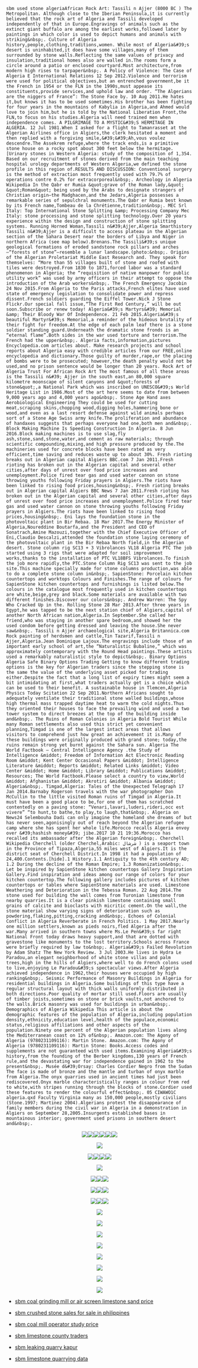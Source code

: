 
```
sbm used stone algeriaAfrican Rock Art: Tassili n Ajjer (8000 BC ) The Metropolitan. Although close to the Iberian Peninsula,it is currently believed that the rock art of Algeria and Tassili developed independently of that in Europe.Engravings of animals such as the extinct giant buffalo are among the earliest works,followed later by paintings in which color is used to depict humans and animals with striking&nbsp;. Culture of Algeria history,people,clothing,traditions,women. While most of Algeria&#39;s desert is uninhabited,it does have some villages,many of them surrounded by stone walls.Reflecting the same values of privacy and insulation,traditional homes also are walled in.The rooms form a circle around a patio or enclosed courtyard.Most architecture,from modern high rises to tarpaper&nbsp;. A Policy of Violence: The Case of Algeria E International Relations 12 Sep 2012.Violence and terrorism were used for political objectives,but an entrenched government,be it the French in 1954 or the FLN in the 1990s,must appease its constituents,provide services,and uphold law and order. “The Algerians are the niggers of France”: The Stone Face by. 10 Aug 2011.He hates it,but knows it has to be used sometimes.His brother has been fighting for four years in the mountains of Kabylia in Algeria,and Ahmed would love to join him,but he is told by the National Liberation Front,the FLN,to focus on his studies.Algeria will need trained men when independence comes. A PILGRIMAGE TO A MYSTIC&#39;S HERMITAGE IN ALGERIA. 12 Jul 1981.When I asked for a flight to Tamanrasset at the Algerian Airlines office in Algiers,the clerk hesitated a moment and then replied with a forgiving smile,&#39;&#39;Ah,vous voulez descendre.The Assekrem refuge,where the track ends,is a primitive stone house on a rocky spot about 300 feet below the hermitage. [Urinary stones in Western Algeria: study of the composition of 1,354. Based on our recruitment of stones derived from the main teaching hospital urology departments of Western Algeria,we defined the stone profile in this region of.RESULTS AND DISCUSSION: Conventional surgery is the method of extraction most frequently used with 79.7% of operations contre 0.2% for extracorporeal&nbsp;. Archeology in Algeria Wikipedia In the Qabr er Rumia &quot;grave of the Roman lady,&quot; &quot;Roman&quot; being used by the Arabs to designate strangers of Christian origin—the Madghacen,and the Jedars,Algeria possesses a remarkable series of sepulchral monuments.The Qabr er Rumia best known by its French name,Tombeau de la Chrétienne,tradition&nbsp;. MEC Srl Italy: Top International Stone Splitting &amp; Processing Company Mec Italy: stone processing and stone splitting technology.Over 20 years experience within the design and construction of stone splitting systems. Running Horned Woman,Tassili n&#39;Ajjer,Algeria Smarthistory Tassili n&#39;Ajjer is a difficult to access plateau in the Algerian section of the Sahara Desert near the borders of Libya and Niger in northern Africa (see map below).Brenans.The Tassili&#39;s unique geological formations of eroded sandstone rock pillars and arches—“forests of stone”—resemble a lunar landscape.(photo:&nbsp;. Origins of the Algerian Proletariat Middle East Research and. They speak for themselves: “More than 55 villages built of stone and roofed with tiles were destroyed.From 1830 to 1871,forced labor was a standard phenomenon in Algeria; the “requisition of native manpower for public utility work” was used by army officers in their attempt to oppose the introduction of the Arab workers&nbsp;. The French Emergency Jacobin 24 Nov 2015.From Algeria to the Paris attacks,French elites have used state of emergency legislation to consolidate power and repress dissent.French soldiers guarding the Eiffel Tower.Nick J Stone Flickr.Our special fall issue,“The First Red Century,” will be out soon.Subscribe or renew today! Algeria&#39;s Martyrs&#39; Memorial &amp; Their Bloody War Of Independence. 21 Feb 2015.Algeria&#39;s beautiful Martyr&#39;s Memorial,a reminder of the hideous brutality of their fight for freedom.At the edge of each palm leaf there is a stone soldier standing guard.Underneath the dramatic stone fronds is an “eternal flame”.Both sides in the war used torture and terrorism.The French had the upper&nbsp;. Algeria facts,information,pictures Encyclopedia.com articles about. Make research projects and school reports about Algeria easy with credible articles from our FREE,online encyclopedia and dictionary.Those guilty of murder,rape,or the placing of bombs were to be prosecuted; however,the death penalty would not be used,and no prison sentence would be longer than 20 years. Rock Art of Algeria Trust For African Rock Art The most famous of all these areas is the Tassili n&#39; Ajjer in the south east,an 80,000 square kilometre moonscape of silent canyons and &quot;forests of stone&quot;,a National Park which was inscribed on UNESCO&#39;s World Heritage List in 1986.Most of the art here seems to date from between 9,000 years ago and 4,000 years ago&nbsp;. Stone Age Hand axes Aerobiological Engineering They could be used for cutting meat,scraping skins,chopping wood,digging holes,hammering bone or wood,and even as a last resort defense against wild animals perhaps sort of a Stone Age Swiss army knife.The proliferation and abundance of handaxes suggests that perhaps everyone had one,both men and&nbsp;. Block Making Machine Is Speeding Construction In Algeria. 8 Jun 2016.Block making machines is to use slag,fly ash,stone,sand,stone,water,and cement as raw materials; through scientific compounding,mixing,and high pressure produced by the.The machineries used for concrete blocks have been rated as very efficient,time saving and reduces waste up to about 30%. Fresh rioting breaks out in Algerian capital Algiers BBC.com 7 Jan 2011.Fresh rioting has broken out in the Algerian capital and several other cities,after days of unrest over food price increases and unemployment.Police fired tear gas and used water cannon on stone throwing youths following Friday prayers in Algiers.The riots have been linked to rising food prices,housing&nbsp;. Fresh rioting breaks out in Algerian capital Algiers BBC News 7 Jan 2011.Fresh rioting has broken out in the Algerian capital and several other cities,after days of unrest over food price increases and unemployment.Police fired tear gas and used water cannon on stone throwing youths following Friday prayers in Algiers.The riots have been linked to rising food prices,housing&nbsp;. Eni lays the foundation stone in the photovoltaic plant in Bir Rebaa. 18 Mar 2017.The Energy Minister of Algeria,Noureddine Boutarfa,and the President and CEO of Sonatrach,Amine Mazouzi,together with the Chief Executive Officer of Eni,Claudio Descalzi,attended the foundation stone laying ceremony of the photovoltaic plant in the Bir Rebaa North field,in the Algerian desert. Stone column rig SC13 + 3 Vibrolances VL18 Algeria PTC The job started using 3 rigs that were adapted for soil improvement works,thanks to the installation of PTC VL18BFS Vibrolances.To finish the job more rapidly,the PTC.Stone Column Rig SC13 was sent to the job site.This machine specially made for stone columns production,was able to do a complete stone column in&nbsp;. SapienStone: Porcelain kitchen countertops and worktops Colours and Finishes.The range of colours for SapienStone kitchen countertops and furnishings is listed below.The colours in the catalogue most frequently used in kitchen countertops are white,beige,grey and black.Some materials are available with two different finishes.Discover our colors&nbsp;. Andrew Warren: The Spy Who Cracked Up in the. Rolling Stone 28 Mar 2013.After three years in Egypt,he was tapped to be the next station chief of Algiers,capital of another North African nation,Algeria.In September.She called her friend,who was staying in another spare bedroom,and showed her the used condom before getting dressed and leaving the house.She never saw&nbsp;. Tassili n Ajjer archaeological site,Algeria Britannica.com Rock painting of herdsmen and cattle,Tin Tazarif,Tassili n Ajjer,Algeria.Jean Dominique Lajoux.The engravings include those of an important early school of art,the “Naturalistic Bubaline,” which was approximately contemporary with the Round Head paintings.These artists used a remarkably naturalistic style to depict&nbsp;. Binary Options Algeria Safe Binary Options Trading Getting to know different trading options is the key for Algerian traders since the stepping stone is the same the value of the underlying asset picked for trading either.Despite the fact that a long list of expiry times might seem a bit intimidating at first,what traders actually get is a choice which can be used to their benefit. A sustainable house in Tlemcen,Algeria Physics Today Scitation 22 Sep 2011.Northern Africans sought to adequately ventilate their traditional stone walled buildings,whose high thermal mass trapped daytime heat to warm the cold nights.Thus they oriented their houses to face the prevailing wind and used a two tower system to direct breezes at the top of the building inside and&nbsp;. The Ruins of Roman Colonies in Algeria Bold Tourist While many Roman settlements also used this strict yet convenient planning,Timgad is one of the largest intact areas that allows visitors to comprehend just how great an achievement it is.Many of these buildings were originally produced with grand stone; today,the ruins remain strong yet burnt against the Sahara sun. Algeria The World Factbook — Central Intelligence Agency .the Study of Intelligence &middot; Freedom of Information Act Electronic Reading Room &middot; Kent Center Occasional Papers &middot; Intelligence Literature &middot; Reports &middot; Related Links &middot; Video Center &middot; Home &middot; Library &middot; Publications &middot; Resources; The World Factbook.Please select a country to view,World &middot; Afghanistan &middot; Akrotiri &middot; Albania &middot; Algeria&nbsp;. Timgad,Algeria: Tales of the Unexpected Telegraph 17 Jan 2014.Barnaby Rogerson travels with the war photographer Don McCullin to the little visited Roman ruins of Timgad in Algeria.It must have been a good place to be,for one of them has scratched contentedly on a paving stone: “Venari,lavari,luderi,rideri,occ est vivere” “to hunt,to bathe,to play,to laugh,that&nbsp;. Algeria on News24 Selembouha Dadi can only imagine the homeland she dreams of but has never seen,agonisingly out of reach beyond the Algerian refugee camp where she has spent her whole life.Morocco recalls Algeria envoy over &#39;hashish money&#39; jibe.2017 10 21 19:36.Morocco has recalled its ambassador after the Algerian foreign&nbsp;. Cherchell Wikipedia Cherchell (older Cherchel,Arabic: شرشال ) is a seaport town in the Province of Tipaza,Algeria,55 miles west of Algiers.It is the district seat of Cherchell District.In 1998 it had a population of 24,400.Contents.[hide].1 History.1.1 Antiquity to the 4th century AD; 1.2 During the decline of the Roman Empire; 1.3 Romanization&nbsp;. Let be inspired by SapienStone kitchen countertops Gallery Inspiration Gallery.Find inspiration and ideas among our range of colors for your kitchen countertop.The following gallery includes pictures of kitchen countertops or tables where SapienStone materials are used. Limestone Weathering and Deterioration in the Tebessa Roman. 22 Aug 2014.The stone used for building the wall comes from Turonian limestone from nearby quarries.It is a clear pinkish limestone containing small grains of calcite and bioclasts with micritic cement.On the wall,the stone material show varying signs of deterioration such as powdering,flaking,pitting,cracking and&nbsp;. Echoes of Colonial Conflict in Algeria Reverberate in French Politics. 1 May 2017.Nearly one million settlers,known as pieds noirs,fled Algeria after the war.Many arrived in southern towns where Ms.Le Pen&#39;s far right National Front today draws heavy support,and that are dotted with gravestone like monuments to the lost territory.Schools across France were briefly required by law to&nbsp;. Algeria&#39;s Failed Revolution by Adam Shatz The New York Review. 3 Jul 2003.He lives in Hydra Le Paradou,an elegant neighborhood of white stone villas and palm trees,high in the hills of Algiers,where well to do French colons used to live,enjoying Le Paradou&#39;s spectacular views.After Algeria achieved independence in 1962,their houses were occupied by high ranking&nbsp;. Seismic Performance of Masonry Buildings in Algeria for residential buildings in Algeria.Some buildings of this type have a regular structural layout with thick walls uniformly distributed in both directions.Poor quality of mortar still used.Floors are usually of timber joists,sometimes on stone or brick vaults,not anchored to the walls.Brick masonry was used for buildings in urban&nbsp;. Demographics of Algeria Wikipedia This article is about the demographic features of the population of Algeria,including population density,ethnicity,education level,health of the populace,economic status,religious affiliations and other aspects of the population.Ninety one percent of the Algerian population lives along the Mediterranean coast on 12% of&nbsp;. Amazon.com: The Agony of Algeria (9780231109116): Martin Stone. Amazon.com: The Agony of Algeria (9780231109116): Martin Stone: Books.Access codes and supplements are not guaranteed with used items.Examining Algeria&#39;s history,from the founding of the Berber kingdoms,130 years of French rule,and the devastating war for independence gained in 1962 to the present&nbsp;. Musée d&#39;Orsay: Charles Cordier Negro from the Sudan The face is made of bronze and the mantle and turban of onyx marble from Algeria.The onyx quarries used in ancient times had just been rediscovered.Onyx marble characteristically ranges in colour from red to white,with stripes running through the blocks of stone.Cordier used these features to render the colourful effect&nbsp;. 05 CIWAWO1C algeria.qxd Faculty Virginia many as 150,000 people,mostly civilians (Stone.1997; Martinez 2004).Algerians protest the disappearance of family members during the civil war in Algeria in a demonstration in Algiers on September 28,2005.Insurgents established bases in mountainous interior; government used prisons in southern desert and&nbsp;. 
```

<div align="center">
  
<a rel="nofollow" href="https://m.shibang-china.com?f=github&k=sbm+used+stone+algeria"><img src="https://static.shibang-china.com/en/l.png"></a><img src="https://static.shibang-china.com/en/hw.png"><a rel="nofollow" href="https://m.shibang-china.com/product/?f=github&k=sbm+used+stone+algeria"><img src="https://static.shibang-china.com/en/p.png"></a><a rel="nofollow" href="https://m.shibang-china.com/cases/?f=github&k=sbm+used+stone+algeria"><img src="https://static.shibang-china.com/en/c.png"></a><a rel="nofollow" href="https://m.shibang-china.com/news/?f=github&k=sbm+used+stone+algeria"><img src="https://static.shibang-china.com/en/n.png"></a><a rel="nofollow" href="https://m.shibang-china.com?f=github&k=sbm+used+stone+algeria"><img src="https://static.shibang-china.com/en/m.png"></a>

<a rel="nofollow" href="https://m.shibang-china.com/product/?f=github&k=sbm+used+stone+algeria"><img src="https://static.shibang-china.com/en/b.jpg"></a>
  
<a rel="nofollow" href="https://m.shibang-china.com/solution-aggregate.html?f=github&k=sbm+used+stone+algeria"><img src="https://static.shibang-china.com/en/a.jpg"></a><a rel="nofollow" href="https://m.shibang-china.com/solution-mine.html?f=github&k=sbm+used+stone+algeria"><img src="https://static.shibang-china.com/en/m.jpg"></a><a rel="nofollow" href="https://m.shibang-china.com/solution-mill.html?f=github&k=sbm+used+stone+algeria"><img src="https://static.shibang-china.com/en/g.jpg"></a><a rel="nofollow" href="https://m.shibang-china.com/solution-epc.html?f=github&k=sbm+used+stone+algeria"><img src="https://static.shibang-china.com/en/e.jpg"></a>

<a rel="nofollow" href="https://m.shibang-china.com/product/?f=github&k=sbm+used+stone+algeria"><img src="https://static.shibang-china.com/en/a-p.png"></a>

<a rel="nofollow" href="https://m.shibang-china.com/product/crusher/c6x.html?f=github&k=sbm+used+stone+algeria"><img src="https://static.shibang-china.com/en/j.jpg"></a><a rel="nofollow" href="https://m.shibang-china.com/product/crusher/ci5x.html?f=github&k=sbm+used+stone+algeria"><img src="https://static.shibang-china.com/en/i.jpg"></a><a rel="nofollow" href="https://m.shibang-china.com/product/crusher/hst.html?f=github&k=sbm+used+stone+algeria"><img src="https://static.shibang-china.com/en/c.jpg"></a>

<a rel="nofollow" href="https://m.shibang-china.com/product/mill/mtw.html?f=github&k=sbm+used+stone+algeria"><img src="https://static.shibang-china.com/en/mtw.jpg"></a><a rel="nofollow" href="https://m.shibang-china.com/product/mill/scm.html?f=github&k=sbm+used+stone+algeria"><img src="https://static.shibang-china.com/en/scm.jpg"></a><a rel="nofollow" href="https://m.shibang-china.com/product/mill/lm.html?f=github&k=sbm+used+stone+algeria"><img src="https://static.shibang-china.com/en/lm.jpg"></a>

<a rel="nofollow" href="https://m.shibang-china.com/product/sand/vsi6x.html?f=github&k=sbm+used+stone+algeria"><img src="https://static.shibang-china.com/en/6x.jpg"></a><a rel="nofollow" href="https://m.shibang-china.com/product/sand/vu.html?f=github&k=sbm+used+stone+algeria"><img src="https://static.shibang-china.com/en/vu.jpg"></a><a rel="nofollow" href="https://m.shibang-china.com/product/mobile/klun.html?f=github&k=sbm+used+stone+algeria"><img src="https://static.shibang-china.com/en/k.jpg"></a>

<a rel="nofollow" href="https://m.shibang-china.com/cases/?f=github&k=sbm+used+stone+algeria"><img src="https://static.shibang-china.com/en/case.png"></a>

<a rel="nofollow" href="https://m.shibang-china.com/cases/aggregate/202.html?f=github&k=sbm+used+stone+algeria"><img src="https://static.shibang-china.com/en/c-1.jpg"></a>

<a rel="nofollow" href="https://m.shibang-china.com/cases/aggregate/203.html?f=github&k=sbm+used+stone+algeria"><img src="https://static.shibang-china.com/en/c-2.jpg"></a>

<a rel="nofollow" href="https://m.shibang-china.com/cases/mill/123.html?f=github&k=sbm+used+stone+algeria"><img src="https://static.shibang-china.com/en/c-3.jpg"></a>

<a rel="nofollow" href="https://m.shibang-china.com/contact_us.html?f=github&k=sbm+used+stone+algeria"><img src="https://static.shibang-china.com/en/contact.png"></a>

<a rel="nofollow" href="https://swt.shibang-china.com/?f=github&k=sbm+used+stone+algeria"><img src="https://static.shibang-china.com/en/chat.png"></a>

<a rel="nofollow" href="https://whatsapp.shibangsoft.com/WhatsApp.php?f=github&k=sbm+used+stone+algeria"><img src="https://static.shibang-china.com/en/whatsapp.png"></a>

<a rel="nofollow" href="https://m.shibang-china.com/?f=github&k=sbm+used+stone+algeria"><img src="https://static.shibang-china.com/en/website.png"></a>

</div>


* [sbm coal grinding mill or air screen limestone sand price](sbm%20coal%20grinding%20mill%20or%20air%20screen%20limestone%20sand%20price.md)

* [sbm crushed stone sales for sale in philippines](sbm%20crushed%20stone%20sales%20for%20sale%20in%20philippines.md)

* [sbm coal mill operator study price](sbm%20coal%20mill%20operator%20study%20price.md)

* [sbm limestone county traders](sbm%20limestone%20county%20traders.md)

* [sbm leaking quarry kapur](sbm%20leaking%20quarry%20kapur.md)

* [sbm limestone quarrying data](sbm%20limestone%20quarrying%20data.md)